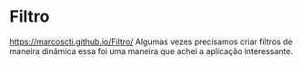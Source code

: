 # Filtro
https://marcoscti.github.io/Filtro/
Algumas vezes precisamos criar filtros de maneira dinâmica essa foi uma maneira que achei a aplicação interessante.
